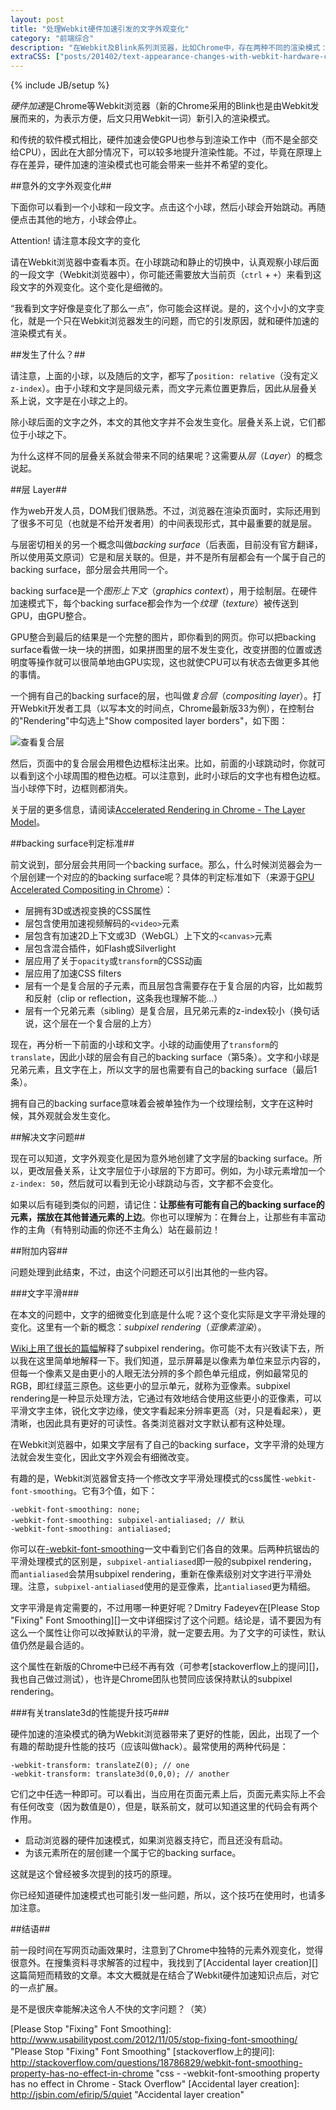 ```yaml
---
layout: post
title: "处理Webkit硬件加速引发的文字外观变化"
category: "前端综合"
description: "在Webkit及Blink系列浏览器，比如Chrome中，存在两种不同的渲染模式：较新的硬件加速模式和传统的软件模式。硬件加速模式可以优化渲染性能，但如果使用不当，也会带来一些意外的问题，文字外观变化就是其中之一。如果你有碰到过类似的问题，那么本文的内容非常适合你。"
extraCSS: ["posts/201402/text-appearance-changes-with-webkit-hardware-compositing-mode-on.css"]
---
```

{% include JB/setup %}

*硬件加速*是Chrome等Webkit浏览器（新的Chrome采用的Blink也是由Webkit发展而来的，为表示方便，后文只用Webkit一词）新引入的渲染模式。

和传统的软件模式相比，硬件加速会使GPU也参与到渲染工作中（而不是全部交给CPU），因此在大部分情况下，可以较多地提升渲染性能。不过，毕竟在原理上存在差异，硬件加速的渲染模式也可能会带来一些并不希望的变化。

##意外的文字外观变化##

下面你可以看到一个小球和一段文字。点击这个小球，然后小球会开始跳动。再随便点击其他的地方，小球会停止。

<div class="post_display">
  <div class="exhibit_stage">
      <div class="exhibit_ball" tabindex="0"></div>
      <div class="exhibit_text">Attention! 请注意本段文字的变化</div>
  </div>
</div>

请在Webkit浏览器中查看本页。在小球跳动和静止的切换中，认真观察小球后面的一段文字（Webkit浏览器中），你可能还需要放大当前页（`ctrl` + `+`）来看到这段文字的外观变化。这个变化是细微的。

“我看到文字好像是变化了那么一点”，你可能会这样说。是的，这个小小的文字变化，就是一个只在Webkit浏览器发生的问题，而它的引发原因，就和硬件加速的渲染模式有关。

##发生了什么？##

请注意，上面的小球，以及随后的文字，都写了`position: relative`（没有定义`z-index`）。由于小球和文字是同级元素，而文字元素位置更靠后，因此从层叠关系上说，文字是在小球之上的。

除小球后面的文字之外，本文的其他文字并不会发生变化。层叠关系上说，它们都位于小球之下。

为什么这样不同的层叠关系就会带来不同的结果呢？这需要从*层*（*Layer*）的概念说起。

##层 Layer##

作为web开发人员，DOM我们很熟悉。不过，浏览器在渲染页面时，实际还用到了很多不可见（也就是不给开发者用）的中间表现形式，其中最重要的就是层。

与层密切相关的另一个概念叫做*backing surface*（后表面，目前没有官方翻译，所以使用英文原词）它是和层关联的。但是，并不是所有层都会有一个属于自己的backing surface，部分层会共用同一个。

backing surface是一个*图形上下文*（*graphics context*），用于绘制层。在硬件加速模式下，每个backing surface都会作为一个*纹理*（*texture*）被传送到GPU，由GPU整合。

GPU整合到最后的结果是一个完整的图片，即你看到的网页。你可以把backing surface看做一块一块的拼图，如果拼图里的层不发生变化，改变拼图的位置或透明度等操作就可以很简单地由GPU实现，这也就使CPU可以有状态去做更多其他的事情。

一个拥有自己的backing surface的层，也叫做*复合层*（*compositing layer*）。打开Webkit开发者工具（以写本文的时间点，Chrome最新版33为例），在控制台的"Rendering"中勾选上"Show composited layer borders"，如下图：

![查看复合层][img_show_layers_in_webkit_dev_tools]

然后，页面中的复合层会用橙色边框标注出来。比如，前面的小球跳动时，你就可以看到这个小球周围的橙色边框。可以注意到，此时小球后的文字也有橙色边框。当小球停下时，边框则都消失。

关于层的更多信息，请阅读[Accelerated Rendering in Chrome - The Layer Model][]。

##backing surface判定标准##

前文说到，部分层会共用同一个backing surface。那么，什么时候浏览器会为一个层创建一个对应的的backing surface呢？具体的判定标准如下（来源于[GPU Accelerated Compositing in Chrome][]）：

* 层拥有3D或透视变换的CSS属性
* 层包含使用加速视频解码的`<video>`元素
* 层包含有加速2D上下文或3D（WebGL）上下文的`<canvas>`元素
* 层包含混合插件，如Flash或Silverlight
* 层应用了关于`opacity`或`transform`的CSS动画
* 层应用了加速CSS filters
* 层有一个是复合层的子元素，而且层包含需要存在于复合层的内容，比如裁剪和反射（clip or reflection，这条我也理解不能...）
* 层有一个兄弟元素（sibling）是复合层，且兄弟元素的z-index较小（换句话说，这个层在一个复合层的上方）

现在，再分析一下前面的小球和文字。小球的动画使用了`transform`的`translate`，因此小球的层会有自己的backing surface（第5条）。文字和小球是兄弟元素，且文字在上，所以文字的层也需要有自己的backing surface（最后1条）。

拥有自己的backing surface意味着会被单独作为一个纹理绘制，文字在这种时候，其外观就会发生变化。

##解决文字问题##

现在可以知道，文字外观变化是因为意外地创建了文字层的backing surface。所以，更改层叠关系，让文字层位于小球层的下方即可。例如，为小球元素增加一个`z-index: 50`，然后就可以看到无论小球跳动与否，文字都不会变化。

如果以后有碰到类似的问题，请记住：**让那些有可能有自己的backing surface的元素，摆放在其他普通元素的上边**。你也可以理解为：在舞台上，让那些有丰富动作的主角（有特别动画的你还不主角么）站在最前边！

##附加内容##

问题处理到此结束，不过，由这个问题还可以引出其他的一些内容。

###文字平滑###

在本文的问题中，文字的细微变化到底是什么呢？这个变化实际是文字平滑处理的变化。这里有一个新的概念：*subpixel rendering*（*亚像素渲染*）。

[Wiki上用了很长的篇幅][]解释了subpixel rendering。你可能不太有兴致读下去，所以我在这里简单地解释一下。我们知道，显示屏幕是以像素为单位来显示内容的，但每一个像素又是由更小的人眼无法分辨的多个颜色单元组成，例如最常见的RGB，即红绿蓝三原色。这些更小的显示单元，就称为亚像素。subpixel rendering是一种显示处理方法，它通过有效地结合使用这些更小的亚像素，可以平滑文字主体，锐化文字边缘，使文字看起来分辨率更高（对，只是看起来），更清晰，也因此具有更好的可读性。各类浏览器对文字默认都有这种处理。

在Webkit浏览器中，如果文字层有了自己的backing surface，文字平滑的处理方法就会发生变化，因此文字外观会有细微改变。

有趣的是，Webkit浏览器曾支持一个修改文字平滑处理模式的css属性`-webkit-font-smoothing`。它有3个值，如下：

    -webkit-font-smoothing: none;
    -webkit-font-smoothing: subpixel-antialiased; // 默认
    -webkit-font-smoothing: antialiased;

你可以在[-webkit-font-smoothing][]一文中看到它们各自的效果。后两种抗锯齿的平滑处理模式的区别是，`subpixel-antialiased`即一般的subpixel rendering，而`antialiased`会禁用subpixel rendering，重新在像素级别对文字进行平滑处理。注意，`subpixel-antialiased`使用的是亚像素，比`antialiased`更为精细。

文字平滑是肯定需要的，不过用哪一种更好呢？Dmitry Fadeyev在[Please Stop "Fixing" Font Smoothing][]一文中详细探讨了这个问题。结论是，请不要因为有这么一个属性让你可以改掉默认的平滑，就一定要去用。为了文字的可读性，默认值仍然是最合适的。

这个属性在新版的Chrome中已经不再有效（可参考[stackoverflow上的提问][]，我也自己做过测试），也许是Chrome团队也赞同应该保持默认的subpixel rendering。

###有关translate3d的性能提升技巧###

硬件加速的渲染模式的确为Webkit浏览器带来了更好的性能，因此，出现了一个有趣的帮助提升性能的技巧（应该叫做hack）。最常使用的两种代码是：

    -webkit-transform: translateZ(0); // one
    -webkit-transform: translate3d(0,0,0); // another

它们之中任选一种即可。可以看出，当应用在页面元素上后，页面元素实际上不会有任何改变（因为数值是0），但是，联系前文，就可以知道这里的代码会有两个作用。

* 启动浏览器的硬件加速模式，如果浏览器支持它，而且还没有启动。
* 为该元素所在的层创建一个属于它的backing surface。

这就是这个曾经被多次提到的技巧的原理。

你已经知道硬件加速模式也可能引发一些问题，所以，这个技巧在使用时，也请多加注意。

##结语##

前一段时间在写网页动画效果时，注意到了Chrome中独特的元素外观变化，觉得很意外。在搜集资料寻求解答的过程中，我找到了[Accidental layer creation][]这篇简短而精致的文章。本文大概就是在结合了Webkit硬件加速知识点后，对它的一点扩展。

是不是很庆幸能解决这令人不快的文字问题？（笑）

[img_show_layers_in_webkit_dev_tools]: {{POSTS_IMG_PATH}}/201402/show_layers_in_webkit_dev_tools.png "查看复合层"

[Accelerated Rendering in Chrome - The Layer Model]: http://www.html5rocks.com/en/tutorials/speed/layers/ "Accelerated Rendering in Chrome - The Layer Model"
[GPU Accelerated Compositing in Chrome]: http://www.chromium.org/developers/design-documents/gpu-accelerated-compositing-in-chrome "GPU Accelerated Compositing in Chrome"
[Wiki上用了很长的篇幅]: http://en.wikipedia.org/wiki/Subpixel_rendering "Subpixel rendering - Wikipedia, the free encyclopedia"
[-webkit-font-smoothing]: http://maxvoltar.com/archive/-webkit-font-smoothing "maxvoltar - -webkit-font-smoothing"
[Please Stop "Fixing" Font Smoothing]: http://www.usabilitypost.com/2012/11/05/stop-fixing-font-smoothing/ "Please Stop "Fixing" Font Smoothing"
[stackoverflow上的提问]: http://stackoverflow.com/questions/18786829/webkit-font-smoothing-property-has-no-effect-in-chrome "css - -webkit-font-smoothing property has no effect in Chrome - Stack Overflow"
[Accidental layer creation]: http://jsbin.com/efirip/5/quiet "Accidental layer creation"
